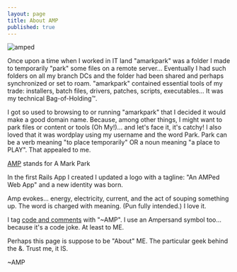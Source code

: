 ```yaml
---
layout: page
title: About AMP
published: true
---
```


![amped]({{site.baseurl}}/glowing-purple-neon-amp2.png)

Once upon a time when I worked in IT land "amarkpark" was a folder I made to temporarily "park" some files on a remote server... Eventually I had such folders on all my branch DCs and the folder had been shared and perhaps synchronized or set to roam. "amarkpark" contained essential tools of my trade: installers, batch files, drivers, patches, scripts, executables... It was my technical Bag-of-Holding&#8482;. 

I got so used to browsing to or running "amarkpark" that I decided it would make a good domain name. Because, among other things, I might want to park files or content or tools (Oh My!)... and let's face it, it's catchy! I also loved that it was wordplay using my username and the word Park. Park can be a verb meaning "to place temporarily" OR a noun meaning "a place to PLAY". That appealed to me.

[AMP](http://amarkpark.com/) stands for A Mark Park

In the first Rails App I created I updated a logo with a tagline: "An AMPed Web App" and a new identity was born.

Amp evokes... energy, electricity, current, and the act of souping something up. The word is charged with meaning. (Pun fully intended.) I love it.

I tag [code and comments](https://github.com/amarkpark/) with "~AMP". I use an Ampersand symbol too... because it's a code joke.  At least to ME.

Perhaps this page is suppose to be "About" ME. The particular geek behind the &. Trust me, it IS.

~AMP
